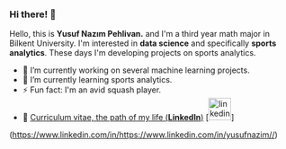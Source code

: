 ### Hi there! 👋
Hello, this is **Yusuf Nazım Pehlivan.** and I'm a third year math major in Bilkent University. I'm interested in **data science** and specifically **sports analytics**. These days I'm developing projects on sports analytics.


- 🔭 I’m currently working on several machine learning projects.
- 🌱 I’m currently learning sports analytics.
- ⚡ Fun fact: I'm an avid squash player.
- 🏹  [Curriculum vitae, the path of my life (**LinkedIn**)](https://linkedin.com/in/https://www.linkedin.com/in/yusufnazim/)
[<img src='https://cdn.jsdelivr.net/npm/simple-icons@3.0.1/icons/linkedin.svg' alt='linkedin' height='40'>]

(https://www.linkedin.com/in/https://www.linkedin.com/in/yusufnazim//)  

